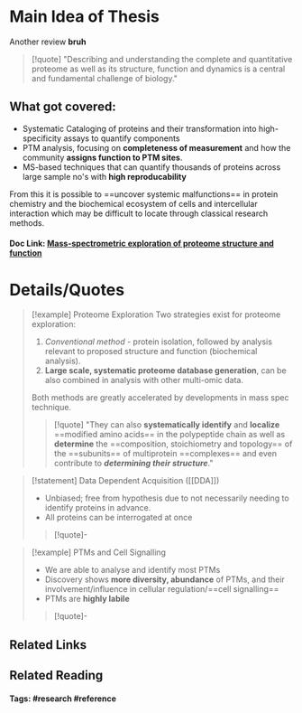 # Main Idea of Thesis

Another review **bruh**

> [!quote]
> "Describing and understanding
> the complete and quantitative proteome as well as its structure,
> function and dynamics is a central and fundamental challenge of biology."

## What got covered:

- Systematic Cataloging of proteins and their transformation into high-specificity assays to quantify components
- PTM analysis, focusing on **completeness of measurement** and how the community **assigns function to PTM sites**.
- MS-based techniques that can quantify thousands of proteins across large sample no's with **high reproducability**

From this it is possible to ==uncover systemic malfunctions== in protein chemistry and the biochemical ecosystem of cells and intercellular interaction which may be difficult to locate through classical research methods.

#### Doc Link: [**Mass**-**spectrometric exploration** of proteome structure and function](https://idp.nature.com/authorize/casa?redirect_uri=https://www.nature.com/articles/nature19949&casa_token=2cmgt7R3AI8AAAAA:9y54rK4FTSFBYxEokxM6zUpoRhBxX0KcLHPA-QK7tuiYboXcpFOA3HypGqxctm2F_RlOz43ug6-evY5R)


# Details/Quotes

> [!example] Proteome Exploration 
> Two strategies exist for proteome exploration:
> 1. *Conventional method* - protein isolation, followed by analysis relevant to proposed structure and function (biochemical analysis).
> 2. **Large scale, systematic proteome database generation**, can be also combined in analysis with other multi-omic data.
> 
> Both methods are greatly accelerated by developments in mass spec technique.
> 
> >[!quote]
> > "They can also **systematically identify** and **localize** ==modified amino acids== in the polypeptide chain as well as **determine** the ==composition, stoichiometry and topology== of the ==subunits== of multiprotein ==complexes== and even contribute to ***determining their structure***."

> [!statement] Data Dependent Acquisition ([[DDA]])
> - Unbiased; free from hypothesis due to not necessarily needing to identify proteins in advance.
> - All proteins can be interrogated at once
> 
> >[!quote]-
> >

> [!example] PTMs and Cell Signalling
> - We are able to analyse and identify most PTMs
> - Discovery shows **more diversity, abundance** of PTMs, and their involvement/influence in cellular regulation/==cell signalling==
> - PTMs are **highly labile**
> 
> >[!quote]-





## Related Links

## Related Reading



#### Tags: #research #reference 